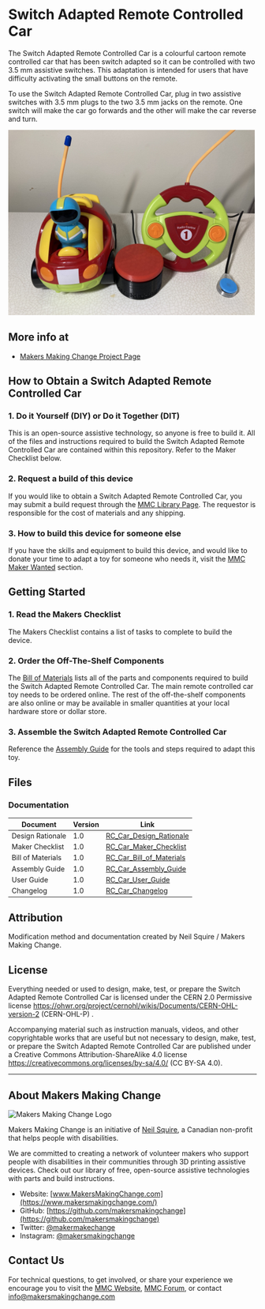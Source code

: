 # Switch Adapted Remote Controlled Car
The Switch Adapted Remote Controlled Car is a colourful cartoon remote controlled car that has been switch adapted so it can be controlled with two 3.5 mm assistive switches. This adaptation is intended for users that have difficulty activating the small buttons on the remote.

To use the Switch Adapted Remote Controlled Car, plug in two assistive switches with 3.5 mm plugs to the two 3.5 mm jacks on the remote. One switch will make the car go forwards and the other will make the car reverse and turn.

<img src="Photos/switch-adapted-remote-controlled-cartoon-car.jpg" width="500" alt="Picture of Switch Adapted Remote Controlled Car with two assistive switches plugged into the remote.">

## More info at
- [Makers Making Change Project Page](https://makersmakingchange.com/project/switch-adapted-rc-car-toy/ )


## How to Obtain a Switch Adapted Remote Controlled Car
### 1. Do it Yourself (DIY) or Do it Together (DIT)

This is an open-source assistive technology, so anyone is free to build it. All of the files and instructions required to build the Switch Adapted Remote Controlled Car are contained within this repository. Refer to the Maker Checklist below.

### 2. Request a build of this device

If you would like to obtain a Switch Adapted Remote Controlled Car, you may submit a build request through the [MMC Library Page](https://makersmakingchange.com/project/switch-adapted-rc-car-toy/). The requestor is responsible for the cost of materials and any shipping.

### 3. How to build this device for someone else

If you have the skills and equipment to build this device, and would like to donate your time to adapt a toy for someone who needs it, visit the [MMC Maker Wanted](https://makersmakingchange.com/maker-wanted/) section.


## Getting Started

### 1. Read the Makers Checklist

The Makers Checklist contains a list of tasks to complete to build the device. 

### 2. Order the Off-The-Shelf Components

The [Bill of Materials](/Documentation/RC_Car_BOM_v1.0.xlsx) lists all of the parts and components required to build the Switch Adapted Remote Controlled Car. The main remote controlled car toy needs to be ordered online. The rest of the off-the-shelf components are also online or may be available in smaller quantities at your local hardware store or dollar store.

### 3. Assemble the Switch Adapted Remote Controlled Car

Reference the [Assembly Guide](/Documentation/RC_Car_Assembly_Guide_v1.0.pdf) for the tools and steps required to adapt this toy.


## Files
### Documentation
| Document             | Version | Link |
|----------------------|---------|------|
| Design Rationale     | 1.0     | [RC_Car_Design_Rationale](/Documentation/RC_Car_Design_Rationale_v1.0.pdf)     |
| Maker Checklist      | 1.0     | [RC_Car_Maker_Checklist](/Documentation/RC_Car_Maker_Checklist_v1.0.pdf)     |
| Bill of Materials    | 1.0     | [RC_Car_Bill_of_Materials](/Documentation/RC_Car_BOM_v1.0.xlsx)     |
| Assembly Guide       | 1.0     | [RC_Car_Assembly_Guide](/Documentation/RC_Car_Assembly_Guide_v1.0.pdf)     |
| User Guide           | 1.0     | [RC_Car_User_Guide](/Documentation/RC_Car_User_Guide_v1.0.pdf)    |
| Changelog            | 1.0     | [RC_Car_Changelog](/Documentation/RC_Car_Changelog_v1.0.pdf)     |


## Attribution
Modification method and documentation created by Neil Squire / Makers Making Change.



## License
Everything needed or used to design, make, test, or prepare the Switch Adapted Remote Controlled Car is licensed under the CERN 2.0 Permissive license <https://ohwr.org/project/cernohl/wikis/Documents/CERN-OHL-version-2> (CERN-OHL-P) . 

Accompanying material such as instruction manuals, videos, and other copyrightable works that are useful but not necessary to design, make, test, or prepare the Switch Adapted Remote Controlled Car are published under a Creative Commons Attribution-ShareAlike 4.0 license https://creativecommons.org/licenses/by-sa/4.0/ (CC BY-SA 4.0).


---

## About Makers Making Change
<img src="https://www.makersmakingchange.com/wp-content/uploads/logo/mmc_logo.svg" width="500" alt="Makers Making Change Logo">

Makers Making Change is an initiative of [Neil Squire](https://www.neilsquire.ca/), a Canadian non-profit that helps people with disabilities.

We are committed to creating a network of volunteer makers who support people with disabilities in their communities through 3D printing assistive devices. Check out our library of free, open-source assistive technologies with parts and build instructions.

 - Website: [www.MakersMakingChange.com](https://www.makersmakingchange.com/)
 - GitHub: [https://github.com/makersmakingchange](https://github.com/makersmakingchange)
 - Twitter: [@makermakechange](https://twitter.com/makermakechange)
 - Instagram: [@makersmakingchange](https://www.instagram.com/makersmakingchange)



## Contact Us

For technical questions, to get involved, or share your experience we encourage you to visit the [MMC Website](https://www.makersmakingchange.com/), [MMC Forum](https://makersmakingchange.com/forum), or contact info@makersmakingchange.com
